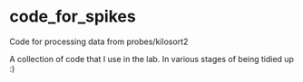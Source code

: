 # code_for_spikes
Code for processing data from probes/kilosort2

A collection of code that I use in the lab. In various stages of being tidied up :)
